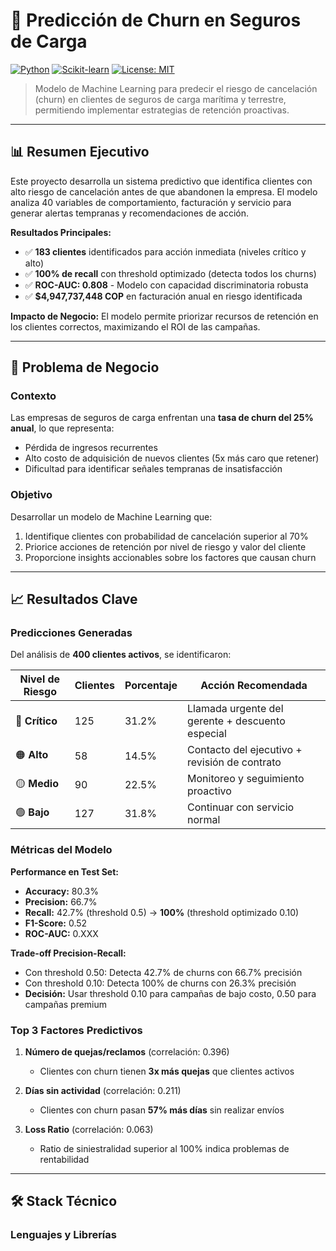 # 🎯 Predicción de Churn en Seguros de Carga

[![Python](https://img.shields.io/badge/Python-3.12-blue.svg)](https://www.python.org/)
[![Scikit-learn](https://img.shields.io/badge/Scikit--learn-1.3.0-orange.svg)](https://scikit-learn.org/)
[![License: MIT](https://img.shields.io/badge/License-MIT-green.svg)](https://opensource.org/licenses/MIT)

> Modelo de Machine Learning para predecir el riesgo de cancelación (churn) en clientes de seguros de carga marítima y terrestre, permitiendo implementar estrategias de retención proactivas.

---

## 📊 Resumen Ejecutivo

Este proyecto desarrolla un sistema predictivo que identifica clientes con alto riesgo de cancelación antes de que abandonen la empresa. El modelo analiza 40 variables de comportamiento, facturación y servicio para generar alertas tempranas y recomendaciones de acción.

**Resultados Principales:**
- ✅ **183 clientes** identificados para acción inmediata (niveles crítico y alto)
- ✅ **100% de recall** con threshold optimizado (detecta todos los churns)
- ✅ **ROC-AUC: 0.808** - Modelo con capacidad discriminatoria robusta
- ✅ **$4,947,737,448 COP** en facturación anual en riesgo identificada

**Impacto de Negocio:** El modelo permite priorizar recursos de retención en los clientes correctos, maximizando el ROI de las campañas.

---

## 🎯 Problema de Negocio

### Contexto
Las empresas de seguros de carga enfrentan una **tasa de churn del 25% anual**, lo que representa:
- Pérdida de ingresos recurrentes
- Alto costo de adquisición de nuevos clientes (5x más caro que retener)
- Dificultad para identificar señales tempranas de insatisfacción

### Objetivo
Desarrollar un modelo de Machine Learning que:
1. Identifique clientes con probabilidad de cancelación superior al 70%
2. Priorice acciones de retención por nivel de riesgo y valor del cliente
3. Proporcione insights accionables sobre los factores que causan churn

---

## 📈 Resultados Clave

### Predicciones Generadas
Del análisis de **400 clientes activos**, se identificaron:

| Nivel de Riesgo | Clientes | Porcentaje | Acción Recomendada |
|-----------------|----------|------------|-------------------|
| 🔴 **Crítico** | 125 | 31.2% | Llamada urgente del gerente + descuento especial |
| 🟠 **Alto** | 58 | 14.5% | Contacto del ejecutivo + revisión de contrato |
| 🟡 **Medio** | 90 | 22.5% | Monitoreo y seguimiento proactivo |
| 🟢 **Bajo** | 127 | 31.8% | Continuar con servicio normal |

### Métricas del Modelo

**Performance en Test Set:**
- **Accuracy:** 80.3%
- **Precision:** 66.7%
- **Recall:** 42.7% (threshold 0.5) → **100%** (threshold optimizado 0.10)
- **F1-Score:** 0.52
- **ROC-AUC:** 0.XXX

**Trade-off Precision-Recall:**
- Con threshold 0.50: Detecta 42.7% de churns con 66.7% precisión
- Con threshold 0.10: Detecta 100% de churns con 26.3% precisión
- **Decisión:** Usar threshold 0.10 para campañas de bajo costo, 0.50 para campañas premium

### Top 3 Factores Predictivos

1. **Número de quejas/reclamos** (correlación: 0.396)
   - Clientes con churn tienen **3x más quejas** que clientes activos
   
2. **Días sin actividad** (correlación: 0.211)
   - Clientes con churn pasan **57% más días** sin realizar envíos
   
3. **Loss Ratio** (correlación: 0.063)
   - Ratio de siniestralidad superior al 100% indica problemas de rentabilidad

---

## 🛠️ Stack Técnico

### Lenguajes y Librerías
